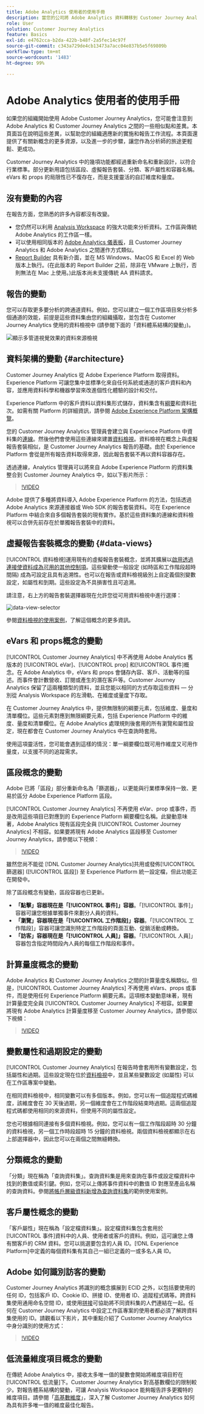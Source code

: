 ```yaml
---
title: Adobe Analytics 使用者的使用手冊
description: 當您的公司將 Adobe Analytics 資料轉移到 Customer Journey Analytics 時，以使用者角度需要考慮什麼
role: User
solution: Customer Journey Analytics
feature: Basics
exl-id: e4762cca-b2da-422b-b48f-2a5fec14c97f
source-git-commit: c343a729de4cb13473a7acc04e837b5e5f69809b
workflow-type: tm+mt
source-wordcount: '1483'
ht-degree: 99%

---
```


# Adobe Analytics 使用者的使用手冊

如果您的組織開始使用 Adobe Customer Journey Analytics，您可能會注意到 Adobe Analytics 和 Customer Journey Analytics 之間的一些相似點和差異。本頁面旨在說明這些差異，以幫助您的組織適應新的實施和報告工作流程。本頁面還提供了有關新概念的更多資源，以及進一步的步驟，讓您作為分析師的旅途更輕鬆、更成功。

Customer Journey Analytics 中的幾項功能都經過重新命名和重新設計，以符合行業標準。部分更新用語包括區段、虛擬報告套裝、分類、客戶屬性和容器名稱。eVars 和 props 的局限性已不復存在，而是支援靈活的自訂維度和量度。

## 沒有變動的內容

在報告方面，您熟悉的許多內容都沒有改變。

* 您仍然可以利用 [Analysis Workspace](/help/analysis-workspace/home.md) 的強大功能來分析資料。工作區與傳統 Adobe Analytics 的工作區一樣。
* 可以使用相同版本的 [Adobe Analytics 儀表板](/help/mobile-app/home.md)，且 Customer Journey Analytics 和 Adobe Analytics 之間運作方式類似。
* [Report Builder](/help/report-builder/report-buider-overview.md) 具有新介面，並在 MS Windows、MacOS 和 Excel 的 Web版本上執行。(在此版本的 Report Builder 之前，除非在 VMware 上執行，否則無法在 Mac 上使用。)此版本尚未支援傳統 AA 資料請求。

## 報告的變動

您可以存取更多要分析的跨通道資料。例如，您可以建立一個工作區項目來分析多個通道的效能，前提是這些資料集由您的組織攝取，並包含在 Customer Journey Analytics 使用的資料檢視中 (請參閱下面的「資料體系結構的變動」)。

![顯示多管道視覺效果的資料來源檢視](assets/cross-channel.png)

## 資料架構的變動 {#architecture}

Customer Journey Analytics 從 Adobe Experience Platform 取得資料。Experience Platform 可讓您集中並標準化來自任何系統或通道的客戶資料和內容，並應用資料科學和機器學習來改進個性化體驗的設計和交付。

Experience Platform 中的客戶資料以資料集形式儲存，資料集含有[綱要](https://experienceleague.adobe.com/docs/platform-learn/tutorials/schemas/schemas-and-experience-data-model.html?lang=zh-Hant)和資料批次。如需有關 Platform 的詳細資訊，請參閱 [Adobe Experience Platform 架構概覽](https://experienceleague.adobe.com/docs/platform-learn/tutorials/intro-to-platform/basic-architecture.html?lang=zh-Hant)。

您的 Customer Journey Analytics 管理員會建立與 Experience Platform 中資料集的[連線](/help/connections/create-connection.md)。然後他們會使用這些連線來建置[資料檢視](/help/data-views/data-views.md)。資料檢視在概念上與虛擬報告套裝相似，是 Customer Journey Analytics 報告的基礎。由於 Experience Platform 會從是所有報告資料取得來源，因此報告套裝不再以資料容器存在。

透過連線，Analytics 管理員可以將來自 Adobe Experience Platform 的資料集整合到 Customer Journey Analytics 中，如以下影片所示：

>[!VIDEO](https://video.tv.adobe.com/v/35111/?quality=12)

Adobe 提供了多種將資料導入 Adobe Experience Platform 的方法，包括透過 Adobe Analytics 來源連接器或 Web SDK 的報告套裝資料。可在 Experience Platform 中結合來自多個報告套裝的現有實作。基於這些資料集的連線和資料檢視可以合併先前存在於單獨報告套裝中的資料。

## 虛擬報告套裝概念的變動 {#data-views}

[!UICONTROL 資料檢視]運用現有的虛擬報告套裝概念，並將其擴展以[啟用透過連接使資料成為可用的其他控制項](/help/data-views/create-dataview.md)。這些變動使一般設定 (如時區和工作階段超時間隔) 成為可設定且具有追溯性。也可以在報告或資料檢視級別上自定義個別變數設定，如屬性和到期。這些設定為不具損害性且可追溯。

請注意，右上方的報告套裝選擇器現在允許您從可用資料檢視中進行選擇：

![data-view-selector](assets/data-views.png)

參閱[資料檢視的使用案例](/help/use-cases/data-views/data-views-usecases.md)，了解這個概念的更多資訊。

## eVars 和 props概念的變動

[!UICONTROL Customer Journey Analytics] 中不再使用 Adobe Analytics 舊版本的 [!UICONTROL eVar]、[!UICONTROL prop] 和[!UICONTROL 事件]概念。在 Adobe Analytics 中，eVars 和 props 會儲存內容、客戶、活動等的描述。而事件會計數營收、訂閱或產生的潛在客戶等。Customer Journey Analytics 保留了這兩種類型的資料，並且您能以相同的方式存取這些資料 — 分別從 Analysis Workspace 的左滑軌、在維度或量度下存取。

在 Customer Journey Analytics 中，提供無限制的綱要元素，包括維度、量度和清單欄位。這些元素對應到無限綱要元素，包括 Experience Platform 中的維度、量度和清單欄位。在 Adobe Analytics 處理規則後套用的所有瀏覽和屬性設定，現在都會在 Customer Journey Analytics 中在查詢時套用。

使用這項靈活性，您可能會遇到這樣的情況：單一綱要欄位既可用作維度又可用作量度，以支援不同的追蹤需求。

## 區段概念的變動

Adobe 已將「區段」部分重新命名為「篩選器」，以更能與行業標準保持一致、更易於區分 Adobe Experience Platform 區段。

[!UICONTROL Customer Journey Analytics] 不再使用 eVar、prop 或事件，而是改用這些項目已對應到的 Experience Platform 綱要欄位名稱。此變動意味著，Adobe Analytics 現有區段完全與 [!UICONTROL Customer Journey Analytics] 不相容。如果要將現有 Adobe Analytics 區段移至 Customer Journey Analytics，請參閱以下視頻：

>[!VIDEO](https://video.tv.adobe.com/v/31982/?quality=12)

雖然您尚不能從 [!DNL Customer Journey Analytics]共用或發佈[!UICONTROL 篩選器] ([!UICONTROL 區段]) 至 Experience Platform 統一設定檔，但此功能正在開發中。

除了區段概念有變動，區段容器也已更新。

* **「點擊」容器現在是「[!UICONTROL 事件]」容器**。「[!UICONTROL 事件]」容器可讓您根據單獨事件來劃分人員的資料。
* **「瀏覽」容器現在是「[!UICONTROL 工作階段]」容器**。「[!UICONTROL 工作階段]」容器可讓您識別特定工作階段的頁面互動、促銷活動或轉換。
* **「訪客」容器現在是「[!UICONTROL 人員]」容器**。「[!UICONTROL 人員]」容器包含指定時間段內人員的每個工作階段和事件。

## 計算量度概念的變動

Adobe Analytics 和 Customer Journey Analytics 之間的計算量度名稱類似。但是，[!UICONTROL Customer Journey Analytics] 不再使用 eVars、props 或事件，而是使用任何 Experience Platform 綱要元素。這項根本變動意味著，現有計算量度完全與 [!UICONTROL Customer Journey Analytics] 不相容。如果要將現有 Adobe Analytics 計算量度移至 Customer Journey Analytics，請參閱以下視頻：

>[!VIDEO](https://video.tv.adobe.com/v/31788/?quality=12)

## 變數屬性和過期設定的變動

[!UICONTROL Customer Journey Analytics] 在報告時會套用所有變數設定，包括屬性和過期。這些設定現在位於[資料檢視](/help/data-views/component-settings/persistence.md)中，並且某些變數設定 (如屬性) 可以在工作區專案中變動。

在相同資料檢視中，相同變數可以有多個版本。例如，您可以有一個追蹤程式碼維度，該維度會在 30 天後過期，另一個維度會在工作階段結束時過期。這兩個追蹤程式碼都使用相同的來源資料，但使用不同的屬性設定。

您也可根據相同連接有多個資料檢視。例如，您可以有一個工作階段超時 30 分鐘的資料檢視，另一個工作時段超時 15 分鐘的資料檢視。兩個資料檢視都顯示在右上部選擇器中，因此您可以在兩個之間無縫轉換。

## 分類概念的變動

「分類」現在稱為「查詢資料集」。查詢資料集是用來查詢在事件或設定檔資料中找到的數值或索引鍵。例如，您可以上傳將事件資料中的數值 ID 對應至產品名稱的查詢資料。參閱[將帳戶層級資料新增為查詢資料集](/help/use-cases/b2b/b2b.md)的範例使用案例。

## 客戶屬性概念的變動

「客戶屬性」現在稱為「設定檔資料集」。設定檔資料集包含套用於[!UICONTROL 事件]資料中的人員、使用者或客戶的資料。例如，這可讓您上傳有關客戶的 CRM 資料。您可以挑選要包含的人員 ID。[!DNL Experience Platform]中定義的每個資料集有其自己一組已定義的一或多名人員 ID。

## Adobe 如何識別訪客的變動

Customer Journey Analytics 將識別的概念擴展到 ECID 之外，以包括要使用的任何 ID，包括客戶 ID、Cookie ID、拼接 ID、使用者 ID、追蹤程式碼等。跨資料集使用通用命名空間 ID，或使用[拼接](../stitching/overview.md)可協助將不同資料集的人們連結在一起。任何在 Customer Journey Analytics 中設定工作區專案的使用者都必須了解跨資料集使用的 ID。請觀看以下影片，其中重點介紹了 Customer Journey Analytics 中身分識別的使用方式：

>[!VIDEO](https://video.tv.adobe.com/v/30750/?quality=12)

## 低流量維度項目概念的變動

在傳統 Adobe Analytics 中，接收太多唯一值的變數會開始將維度項目貯在[!UICONTROL 低流量]下。Customer Journey Analytics 對高基數欄位的限制較少。對報告體系結構的變動，可讓 Analysis Workspace 能夠報告許多更獨特的維度項目。請參閱「[高基數維度](../components/dimensions/high-cardinality.md)」，深入了解 Customer Journey Analytics 如何為具有許多唯一值的維度最佳化報告。
